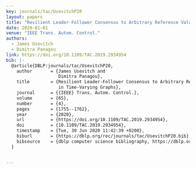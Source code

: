 ```yaml
---
key: journals/tac/UsevitchP20
layout: papers
title: "Resilient Leader-Follower Consensus to Arbitrary Reference Values in Time-Varying Graphs."
date: 2020-01-01
venue: "IEEE Trans. Autom. Control."
authors:
  - James Usevitch
  - Dimitra Panagou
link: https://doi.org/10.1109/TAC.2019.2934954
bib: |-
  @article{DBLP:journals/tac/UsevitchP20,
    author       = {James Usevitch and
                    Dimitra Panagou},
    title        = {Resilient Leader-Follower Consensus to Arbitrary Reference Values
                    in Time-Varying Graphs},
    journal      = {{IEEE} Trans. Autom. Control.},
    volume       = {65},
    number       = {4},
    pages        = {1755--1762},
    year         = {2020},
    url          = {https://doi.org/10.1109/TAC.2019.2934954},
    doi          = {10.1109/TAC.2019.2934954},
    timestamp    = {Tue, 30 Jun 2020 11:42:39 +0200},
    biburl       = {https://dblp.org/rec/journals/tac/UsevitchP20.bib},
    bibsource    = {dblp computer science bibliography, https://dblp.org}
  }


---
```

